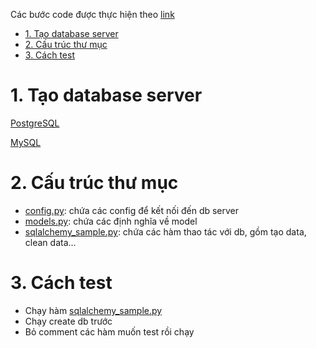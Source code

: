 Các bước code được thực hiện theo [link](https://docs.sqlalchemy.org/en/latest/orm/tutorial.html)

- [1. Tạo database server](#1-tạo-database-server)
- [2. Cấu trúc thư mục](#2-cấu-trúc-thư-mục)
- [3. Cách test](#3-cách-test)

# 1. Tạo database server

[PostgreSQL](https://github.com/PhungXuanAnh/tech-note/blob/master/devops/docker/docker-command.md#43-postgresql)

[MySQL](https://github.com/PhungXuanAnh/tech-note/blob/master/devops/docker/docker-command.md#44-mysql)

# 2. Cấu trúc thư mục

- [config.py](config.py): chứa các config để kết nối đến db server
- [models.py](models.py): chứa các định nghĩa về model
- [sqlalchemy_sample.py](sqlalchemy_sample.py): chứa các hàm thao tác với db, gồm tạo data, clean data...


# 3. Cách test
- Chạy hàm [sqlalchemy_sample.py](sqlalchemy_sample.py)
- Chạy create db trước
- Bỏ comment các hàm muốn test rồi chạy